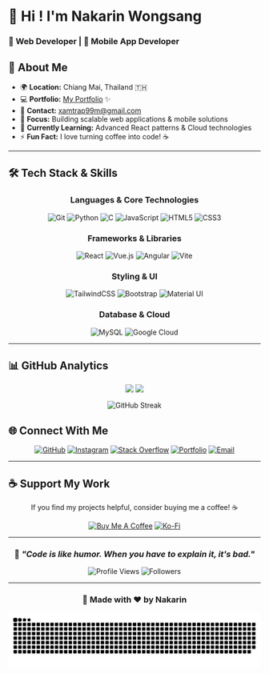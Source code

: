 # 👋 Hi ! I'm **Nakarin Wongsang** 
### 🚀 Web Developer | 📱 Mobile App Developer

## 🌟 About Me

- 🌍 **Location:** Chiang Mai, Thailand 🇹🇭
- 💻 **Portfolio:** [My Portfolio](http://web-max9.vercel.app/) ✨
- 📧 **Contact:** [xamtrap99m@gmail.com](mailto:xamtrap99m@gmail.com)
- 🎯 **Focus:** Building scalable web applications & mobile solutions
- 🌱 **Currently Learning:** Advanced React patterns & Cloud technologies
- ⚡ **Fun Fact:** I love turning coffee into code! ☕

---

## 🛠️ Tech Stack & Skills

<div align="center">

### **Languages & Core Technologies**
![Git](https://img.shields.io/badge/Git-F05032?style=for-the-badge&logo=git&logoColor=white)
![Python](https://img.shields.io/badge/Python-3776AB?style=for-the-badge&logo=python&logoColor=white)
![C](https://img.shields.io/badge/C-A8B9CC?style=for-the-badge&logo=c&logoColor=black)
![JavaScript](https://img.shields.io/badge/JavaScript-F7DF1E?style=for-the-badge&logo=javascript&logoColor=black)
![HTML5](https://img.shields.io/badge/HTML5-E34F26?style=for-the-badge&logo=html5&logoColor=white)
![CSS3](https://img.shields.io/badge/CSS3-1572B6?style=for-the-badge&logo=css3&logoColor=white)

### **Frameworks & Libraries**
![React](https://img.shields.io/badge/React-61DAFB?style=for-the-badge&logo=react&logoColor=black)
![Vue.js](https://img.shields.io/badge/Vue.js-4FC08D?style=for-the-badge&logo=vue.js&logoColor=white)
![Angular](https://img.shields.io/badge/Angular-DD0031?style=for-the-badge&logo=angular&logoColor=white)
![Vite](https://img.shields.io/badge/Vite-646CFF?style=for-the-badge&logo=vite&logoColor=white)

### **Styling & UI**
![TailwindCSS](https://img.shields.io/badge/Tailwind_CSS-38B2AC?style=for-the-badge&logo=tailwind-css&logoColor=white)
![Bootstrap](https://img.shields.io/badge/Bootstrap-563D7C?style=for-the-badge&logo=bootstrap&logoColor=white)
![Material UI](https://img.shields.io/badge/Material--UI-0081CB?style=for-the-badge&logo=material-ui&logoColor=white)

### **Database & Cloud**
![MySQL](https://img.shields.io/badge/MySQL-4479A1?style=for-the-badge&logo=mysql&logoColor=white)
![Google Cloud](https://img.shields.io/badge/Google_Cloud-4285F4?style=for-the-badge&logo=google-cloud&logoColor=white)

</div>

---

## 📊 GitHub Analytics

<div align="center">
  
<img height="180em" src="https://github-readme-stats.vercel.app/api?username=XAM-9&show_icons=true&theme=tokyonight&include_all_commits=true&count_private=true"/>
<img height="180em" src="https://github-readme-stats.vercel.app/api/top-langs/?username=XAM-9&layout=compact&langs_count=7&theme=tokyonight"/>

</div>

<div align="center">
  
![GitHub Streak](https://github-readme-streak-stats.herokuapp.com/?user=XAM-9&theme=tokyonight&hide_border=true&stroke=0000&background=0D1117&ring=FFD700&fire=FFD700&currStreakLabel=FFD700)

</div>

## 🌐 Connect With Me

<div align="center">

[![GitHub](https://img.shields.io/badge/GitHub-100000?style=for-the-badge&logo=github&logoColor=white)](https://www.github.com/XAM-9)
[![Instagram](https://img.shields.io/badge/Instagram-E4405F?style=for-the-badge&logo=instagram&logoColor=white)](http://www.instagram.com/nakarin._max._)
[![Stack Overflow](https://img.shields.io/badge/Stack_Overflow-FE7A16?style=for-the-badge&logo=stack-overflow&logoColor=white)](https://www.stackoverflow.com/users/27984505/xam-9m)
[![Portfolio](https://img.shields.io/badge/Portfolio-FF5722?style=for-the-badge&logo=google-chrome&logoColor=white)](http://web-max9.vercel.app/)
[![Email](https://img.shields.io/badge/Email-D14836?style=for-the-badge&logo=gmail&logoColor=white)](mailto:xamtrap99m@gmail.com)

</div>

---

## ☕ Support My Work

<div align="center">
  
If you find my projects helpful, consider buying me a coffee! ☕

[![Buy Me A Coffee](https://img.shields.io/badge/Buy%20Me%20A%20Coffee-FFDD00?style=for-the-badge&logo=buy-me-a-coffee&logoColor=black)](https://www.buymeacoffee.com/xam)
[![Ko-Fi](https://img.shields.io/badge/Ko--fi-F16061?style=for-the-badge&logo=ko-fi&logoColor=white)](https://www.ko-fi.com/xam)

</div>

---

<div align="center">
  
### 💫 *"Code is like humor. When you have to explain it, it's bad."* 

![Profile Views](https://komarev.com/ghpvc/?username=XAM-9&color=brightgreen&style=for-the-badge)
![Followers](https://img.shields.io/github/followers/XAM-9?style=for-the-badge&color=blue&labelColor=black)

</div>

---

<div align="center">
  
### 🎨 Made with ❤️ by Nakarin

![Snake animation](https://raw.githubusercontent.com/platane/snk/output/github-contribution-grid-snake-dark.svg)

</div>
